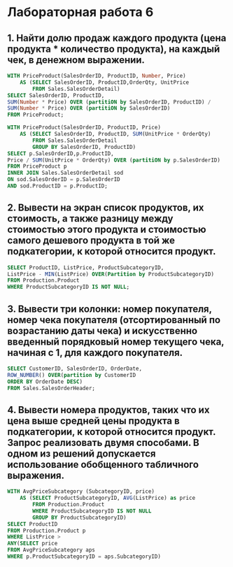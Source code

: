# Лабораторная работа 6 

## 1. Найти долю продаж каждого продукта (цена продукта * количество продукта), на каждый чек, в денежном выражении.
```sql
WITH PriceProduct(SalesOrderID, ProductID, Number, Price)
	AS (SELECT SalesOrderID, ProductID,OrderQty, UnitPrice
		FROM Sales.SalesOrderDetail)
SELECT SalesOrderID, ProductID, 
SUM(Number * Price) OVER (partitiON by SalesOrderID, ProductID) / 
SUM(Number * Price) OVER (partitiON by SalesOrderID)
FROM PriceProduct;
```

```sql 
WITH PriceProduct(SalesOrderID, ProductID, Price)
	AS (SELECT SalesOrderID, ProductID, SUM(UnitPrice * OrderQty)
		FROM Sales.SalesOrderDetail
		GROUP BY SalesOrderID, ProductID)
SELECT p.SalesOrderID,p.ProductID, 
Price / SUM(UnitPrice * OrderQty) OVER (partitiON by p.SalesOrderID)
FROM PriceProduct p 
INNER JOIN Sales.SalesOrderDetail sod
ON sod.SalesOrderID = p.SalesOrderID 
AND sod.ProductID = p.ProductID;
```
## 2. Вывести на экран список продуктов, их стоимость, а также разницу между стоимостью этого продукта и стоимостью самого дешевого продукта в той же подкатегории, к которой относится продукт.
```sql
SELECT ProductID, ListPrice, ProductSubcategoryID, 
ListPrice - MIN(ListPrice) OVER(Partition by ProductSubcategoryID)
FROM Production.Product
WHERE ProductSubcategoryID IS NOT NULL;
```

## 3. Вывести три колонки: номер покупателя, номер чека покупателя (отсортированный по возрастанию даты чека) и искусственно введенный порядковый номер текущего чека, начиная с 1, для каждого покупателя. 
```sql
SELECT CustomerID, SalesOrderID, OrderDate, 
ROW_NUMBER() OVER(partition by CustomerID 
ORDER BY OrderDate DESC)
FROM Sales.SalesOrderHeader; 
```

## 4. Вывести номера продуктов, таких что их цена выше средней цены продукта в подкатегории, к которой относится продукт. Запрос реализовать двумя способами. В одном из решений допускается использование обобщенного табличного выражения. 
```sql
WITH AvgPriceSubcategory (SubcategoryID, price)
	AS (SELECT ProductSubcategoryID, AVG(ListPrice) as price
		FROM Production.Product
		WHERE ProductSubcategoryID IS NOT NULL 
		GROUP BY ProductSubcategoryID)
SELECT ProductID 
FROM Production.Product p 
WHERE ListPrice > 
ANY(SELECT price 
FROM AvgPriceSubcategory aps
WHERE p.ProductSubcategoryID = aps.SubcategoryID)
```
